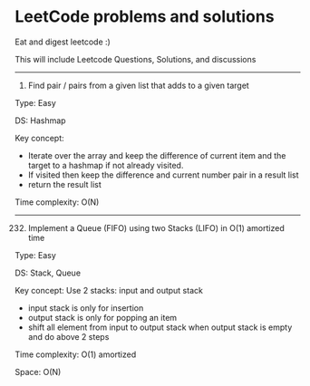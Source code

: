 # LeetCode problems and solutions
Eat and digest leetcode :)

This will include Leetcode Questions, Solutions, and discussions

************
1. Find pair / pairs from a given list that adds to a given target

Type: Easy

DS: Hashmap

Key concept:

- Iterate over the array and keep the difference of current item and the target to a hashmap if not already visited.
- If visited then keep the difference and current number pair in a result list
- return the result list

Time complexity: O(N)

************
232. Implement a Queue (FIFO) using two Stacks (LIFO) in O(1) amortized time

Type: Easy

DS: Stack, Queue

Key concept:
Use 2 stacks: input and output stack
- input stack is only for insertion
- output stack is only for popping an item
- shift all element from input to output stack when output stack is empty and do above 2 steps

Time complexity: O(1) amortized

Space: O(N)
